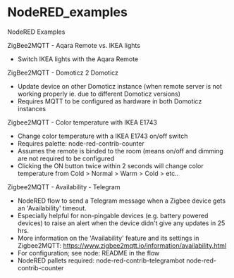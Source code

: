 # NodeRED_examples
NodeRED Examples

ZigBee2MQTT - Aqara Remote vs. IKEA lights
- Switch IKEA lights with the Aqara Remote

ZigBee2MQTT - Domoticz 2 Domoticz
- Update device on other Domoticz instance (when remote server is not working properly ie. due to different Domoticz versions)
- Requires MQTT to be configured as hardware in both Domoticz instances

Zigbee2MQTT - Color temperature with IKEA E1743
- Change color temperature with a IKEA E1743 on/off switch
- Requires palette: node-red-contrib-counter
- Assumes the remote is binded to the room (means on/off and dimming are not required to be configured
- Clicking the ON button twice within 2 seconds will change color temperature from Cold > Normal > Warm > Cold > etc..

Zigbee2MQTT - Availability - Telegram
- NodeRED flow to send a Telegram message when a Zigbee device gets an 'Availability' timeout.
- Especially helpful for non-pingable devices (e.g. battery powered devices) to raise an alert when the device didn't give any updates in 25 hrs.
- More information on the 'Availability' feature and its settings in Zigbee2MQTT:
  https://www.zigbee2mqtt.io/information/availability.html
- For configuration; see node: README in the flow
- NodeRED pallets required:
    node-red-contrib-telegrambot
    node-red-contrib-counter
